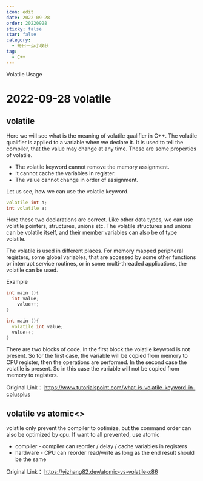 ```yaml
---
icon: edit
date: 2022-09-28
order: 20220928
sticky: false
star: false
category:
  - 每日一点小收获
tag:
  - C++
---
```


Volatile Usage

<!-- more -->

# 2022-09-28 volatile

## volatile

Here we will see what is the meaning of volatile qualifier in C++. The volatile qualifier is applied to a variable when we declare it. It is used to tell the compiler, that the value may change at any time. These are some properties of volatile.

- The volatile keyword cannot remove the memory assignment.
- It cannot cache the variables in register.
- The value cannot change in order of assignment.

Let us see, how we can use the volatile keyword.

```cpp
volatile int a;
int volatile a;
```

Here these two declarations are correct. Like other data types, we can use volatile pointers, structures, unions etc. The volatile structures and unions can be volatile itself, and their member variables can also be of type volatile.

The volatile is used in different places. For memory mapped peripheral registers, some global variables, that are accessed by some other functions or interrupt service routines, or in some multi-threaded applications, the volatile can be used.

Example

```cpp
int main (){
  int value;
    value++;
}

int main (){
  volatile int value;
  value++;
}
```

There are two blocks of code. In the first block the volatile keyword is not present. So for the first case, the variable will be copied from memory to CPU register, then the operations are performed. In the second case the volatile is present. So in this case the variable will not be copied from memory to registers.

Original Link： https://www.tutorialspoint.com/what-is-volatile-keyword-in-cplusplus

## volatile vs atomic<>

volatile only prevent the compiler to optimize, but the command order can also be optimized by cpu. If want to all prevented, use atomic

- compiler - compiler can reorder / delay / cache variables in registers
- hardware - CPU can reorder read/write as long as the end result should be the same

Original Link： https://yizhang82.dev/atomic-vs-volatile-x86
